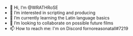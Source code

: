 - 👋 Hi, I’m @WRATHRoSE
- 👀 I’m interested in scripting and producing
- 🌱 I’m currently learning the Latin language basics
- 💞️ I’m looking to collaborate on possible future films
- 📫 How to reach me: I'm on Discord fornoreasonatall#7219

<!---
WRATHRoSE/WRATHRoSE is a ✨ special ✨ repository because its `README.md` (this file) appears on your GitHub profile.
You can click the Preview link to take a look at your changes.
--->
